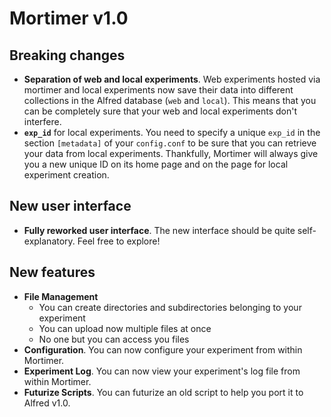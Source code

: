 # Mortimer v1.0

## Breaking changes
- **Separation of web and local experiments**. Web experiments hosted via mortimer and local experiments now save their data into different collections in the Alfred database (`web` and `local`). This means that you can be completely sure that your web and local experiments don't interfere.
- **`exp_id`** for local experiments. You need to specify a unique `exp_id` in the section `[metadata]` of your `config.conf` to be sure that you can retrieve your data from local experiments. Thankfully, Mortimer will always give you a new unique ID on its home page and on the page for local experiment creation.

## New user interface
- **Fully reworked user interface**. The new interface should be quite self-explanatory. Feel free to explore!

## New features
- **File Management**
    - You can create directories and subdirectories belonging to your experiment
    - You can upload now multiple files at once
    - No one but you can access you files
- **Configuration**. You can now configure your experiment from within Mortimer.
- **Experiment Log**. You can now view your experiment's log file from within Mortimer.
- **Futurize Scripts**. You can futurize an old script to help you port it to Alfred v1.0.
